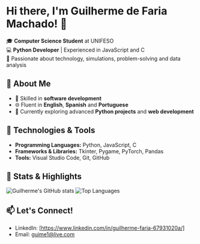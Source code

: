 # Hi there, I'm Guilherme de Faria Machado! 👋

🎓 **Computer Science Student** at UNIFESO  
💻 **Python Developer** | Experienced in JavaScript and C  
🚀 Passionate about technology, simulations, problem-solving and data analysis

## 🌟 About Me
- 🔧 Skilled in **software development**
- 🌐 Fluent in **English**, **Spanish**  and **Portuguese**
- 🌱 Currently exploring advanced **Python projects** and **web development**  

## 🔨 Technologies & Tools
- **Programming Languages:** Python, JavaScript, C  
- **Frameworks & Libraries:** Tkinter, Pygame, PyTorch, Pandas 
- **Tools:** Visual Studio Code, Git, GitHub  

## 🌟 Stats & Highlights
![Guilherme's GitHub stats](https://github-readme-stats.vercel.app/api?username=GuimeFaria&show_icons=true&theme=radical)
![Top Languages](https://github-readme-stats.vercel.app/api/top-langs/?username=GuimeFaria&layout=compact&theme=radical)

## 📫 Let's Connect!
- LinkedIn: [https://www.linkedin.com/in/guilherme-faria-67931020a/]
- Email: guime1@live.com  

